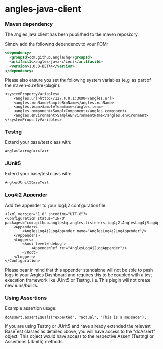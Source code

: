 # angles-java-client


### Maven dependency
The angles java client has been published to the maven repository. 

Simply add the following dependency to your POM:
``` xml
<dependency>
  <groupId>com.github.angleshq</groupId>
  <artifactId>angles-java-client</artifactId>
  <version>1.0.0-BETA4</version>
</dependency>
```

Please also ensure you set the following system variables (e.g. as part of the maven-surefire-plugin):
```
<systemPropertyVariables>
    <angles.url>http://127.0.0.1:3000</angles.url>
    <angles.runName>SampleRunName</angles.runName>
    <angles.team>SampleTeamName</angles.team>
    <angles.component>SampleComponent</angles.component>
    <angles.environment>SampleEnvironmentName</angles.environment>
</systemPropertyVariables>
```

### Testng
Extend your base/test class with:
```
AnglesTestngBaseTest
```

### JUnit5
Extend your base/test class with:
```
AnglesJUnit5BaseTest
```


### Log4j2 Appender
Add the appender to your log4j2 configuration file:
```
<?xml version="1.0" encoding="UTF-8"?>
<Configuration status="INFO" packages="com.github.angleshq.angles.listeners.log4j2.AnglesLog4j2LogAppender">
    <Appenders>
        <AnglesLog4j2LogAppender name="AnglesLog4j2LogAppender"/>
    </Appenders>
    <Loggers>
        <Root level="debug">
            <AppenderRef ref="AnglesLog4j2LogAppender"/>
        </Root>
    </Loggers>
</Configuration>
```
Please bear in mind that this appender standalone will not be able to push logs to your Angles Dashboard and requires this to be coupled with a test execution framework like JUnit5 or Testng. i.e. This plugin will not create new runs/builds.


### Using Assertions
Example assertion usage:
```
doAssert.assertEquals("expected", "actual", "This is a message");
```

If you are using Testng or JUnit5 and have already extended the relevant BaseTest classes as detailed above, you will have access to the "doAssert" object. This object would have access to the respective Assert (Testng) or Assertions (JUnit5) methods.